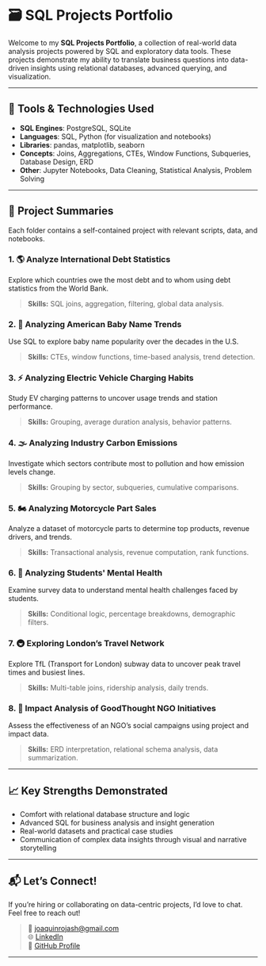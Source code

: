 # 🗃️ SQL Projects Portfolio

Welcome to my **SQL Projects Portfolio**, a collection of real-world data analysis projects powered by SQL and exploratory data tools. These projects demonstrate my ability to translate business questions into data-driven insights using relational databases, advanced querying, and visualization.

---

## 🧰 Tools & Technologies Used

- **SQL Engines**: PostgreSQL, SQLite
- **Languages**: SQL, Python (for visualization and notebooks)
- **Libraries**: pandas, matplotlib, seaborn
- **Concepts**: Joins, Aggregations, CTEs, Window Functions, Subqueries, Database Design, ERD
- **Other**: Jupyter Notebooks, Data Cleaning, Statistical Analysis, Problem Solving

---

## 📁 Project Summaries

Each folder contains a self-contained project with relevant scripts, data, and notebooks.

### 1. 🌎 **Analyze International Debt Statistics**
Explore which countries owe the most debt and to whom using debt statistics from the World Bank.
> **Skills:** SQL joins, aggregation, filtering, global data analysis.

### 2. 👶 **Analyzing American Baby Name Trends**
Use SQL to explore baby name popularity over the decades in the U.S.
> **Skills:** CTEs, window functions, time-based analysis, trend detection.

### 3. ⚡ **Analyzing Electric Vehicle Charging Habits**
Study EV charging patterns to uncover usage trends and station performance.
> **Skills:** Grouping, average duration analysis, behavior patterns.

### 4. 🌫️ **Analyzing Industry Carbon Emissions**
Investigate which sectors contribute most to pollution and how emission levels change.
> **Skills:** Grouping by sector, subqueries, cumulative comparisons.

### 5. 🏍️ **Analyzing Motorcycle Part Sales**
Analyze a dataset of motorcycle parts to determine top products, revenue drivers, and trends.
> **Skills:** Transactional analysis, revenue computation, rank functions.

### 6. 🧠 **Analyzing Students' Mental Health**
Examine survey data to understand mental health challenges faced by students.
> **Skills:** Conditional logic, percentage breakdowns, demographic filters.

### 7. 🚇 **Exploring London’s Travel Network**
Explore TfL (Transport for London) subway data to uncover peak travel times and busiest lines.
> **Skills:** Multi-table joins, ridership analysis, daily trends.

### 8. 🌱 **Impact Analysis of GoodThought NGO Initiatives**
Assess the effectiveness of an NGO’s social campaigns using project and impact data.
> **Skills:** ERD interpretation, relational schema analysis, data summarization.

---

## 📈 Key Strengths Demonstrated

- Comfort with relational database structure and logic
- Advanced SQL for business analysis and insight generation
- Real-world datasets and practical case studies
- Communication of complex data insights through visual and narrative storytelling

---

## 📬 Let’s Connect!

If you’re hiring or collaborating on data-centric projects, I’d love to chat. Feel free to reach out!

> 📧 joaquinrojash@gmail.com  
> 🌐 [LinkedIn](https://linkedin.com/in/joaquinrojash)  
> 🐙 [GitHub Profile](https://github.com/joaquinrojash)

---
